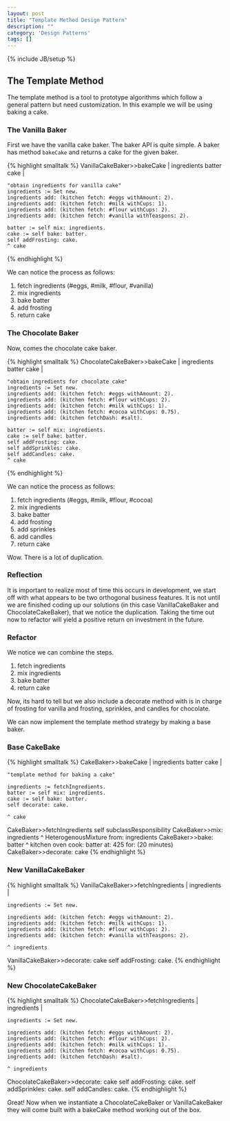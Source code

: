 ```yaml
---
layout: post
title: "Template Method Design Pattern"
description: ""
category: 'Design Patterns'
tags: []
---
```

{% include JB/setup %}

## The Template Method
The template method is a tool to prototype algorithms which follow a general
pattern but need customization. In this example we will be using baking a cake.

### The Vanilla Baker
First we have the vanilla cake baker. The baker API is quite simple. A baker
has method `bakeCake` and returns a cake for the given baker.

{% highlight smalltalk %}
VanillaCakeBaker>>bakeCake
    | ingredients batter cake |

    "obtain ingredients for vanilla cake"
    ingredients := Set new.
    ingredients add: (kitchen fetch: #eggs withAmount: 2).
    ingredients add: (kitchen fetch: #milk withCups: 1).
    ingredients add: (kitchen fetch: #flour withCups: 2).
    ingredients add: (kitchen fetch: #vanilla withTeaspons: 2).

    batter := self mix: ingredients.
    cake := self bake: batter.
    self addFrosting: cake.
    ^ cake
{% endhighlight %}

We can notice the process as follows:

1. fetch ingredients (#eggs, #milk, #flour, #vanilla)
2. mix ingredients
3. bake batter
4. add frosting
5. return cake

### The Chocolate Baker
Now, comes the chocolate cake baker.

{% highlight smalltalk %}
ChocolateCakeBaker>>bakeCake
    | ingredients batter cake |

    "obtain ingredients for chocolate cake"
    ingredients := Set new.
    ingredients add: (kitchen fetch: #eggs withAmount: 2).
    ingredients add: (kitchen fetch: #flour withCups: 2).
    ingredients add: (kitchen fetch: #milk withCups: 1).
    ingredients add: (kitchen fetch: #cocoa withCups: 0.75).
    ingredients add: (kitchen fetchDash: #salt).

    batter := self mix: ingredients.
    cake := self bake: batter.
    self addFrosting: cake.
    self addSprinkles: cake.
    self addCandles: cake.
    ^ cake
{% endhighlight %}

We can notice the process as follows:

1. fetch ingredients (#eggs, #milk, #flour, #cocoa)
2. mix ingredients
3. bake batter
4. add frosting
5. add sprinkles
6. add candles
7. return cake

Wow. There is a lot of duplication.

### Reflection
It is important to realize most of time this occurs in development, we start off
with what appears to be two orthogonal business features. It is not until we
are finished coding up our solutions (in this case VanillaCakeBaker and
ChocolateCakeBaker), that we notice the duplication. Taking the time out now
to refactor will yield a positive return on investment in the future.

### Refactor
We notice we can combine the steps.

1. fetch ingredients
2. mix ingredients
3. bake batter
4. return cake

Now, its hard to tell but we also include a decorate method with is in charge
of frosting for vanilla and frosting, sprinkles, and candles for chocolate.

We can now implement the template method strategy by making a base baker.

### Base CakeBake
{% highlight smalltalk %}
CakeBaker>>bakeCake
    | ingredients batter cake |

    "template method for baking a cake"

    ingredients := fetchIngredients.
    batter := self mix: ingredients.
    cake := self bake: batter.
    self decorate: cake.

    ^ cake
CakeBaker>>fetchIngredients
    self subclassResponsibility
CakeBaker>>mix: ingredients
    ^ HeterogenousMixture from: ingredients
CakeBaker>>bake: batter
    ^ kitchen oven cook: batter at: 425 for: (20 minutes)
CakeBaker>>decorate: cake
{% endhighlight %}

### New VanillaCakeBaker
{% highlight smalltalk %}
VanillaCakeBaker>>fetchIngredients
    | ingredients |

    ingredients := Set new.

    ingredients add: (kitchen fetch: #eggs withAmount: 2).
    ingredients add: (kitchen fetch: #milk withCups: 1).
    ingredients add: (kitchen fetch: #flour withCups: 2).
    ingredients add: (kitchen fetch: #vanilla withTeaspons: 2).

    ^ ingredients
VanillaCakeBaker>>decorate: cake
    self addFrosting: cake.
{% endhighlight %}

### New ChocolateCakeBaker
{% highlight smalltalk %}
ChocolateCakeBaker>>fetchIngredients
    | ingredients |

    ingredients := Set new.

    ingredients add: (kitchen fetch: #eggs withAmount: 2).
    ingredients add: (kitchen fetch: #flour withCups: 2).
    ingredients add: (kitchen fetch: #milk withCups: 1).
    ingredients add: (kitchen fetch: #cocoa withCups: 0.75).
    ingredients add: (kitchen fetchDash: #salt).

    ^ ingredients
ChocolateCakeBaker>>decorate: cake
    self addFrosting: cake.
    self addSprinkles: cake.
    self addCandles: cake.
{% endhighlight %}

Great! Now when we instantiate a ChocolateCakeBaker or VanillaCakeBaker
they will come built with a bakeCake method working out of the box.
